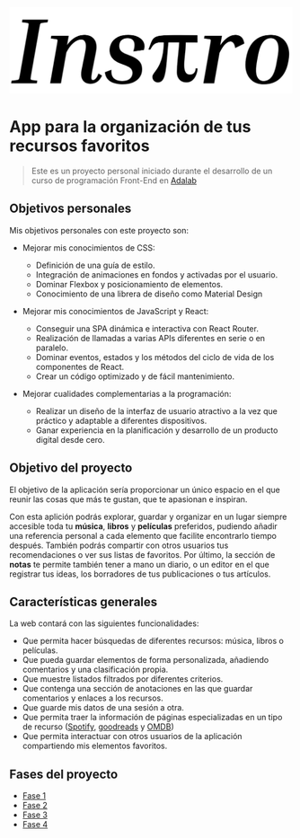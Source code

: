 ![Logo Inpiro](logoInspiro.png)

# App para la organización de tus recursos favoritos

> Este es un proyecto personal iniciado durante el desarrollo de un curso de programación Front-End en [Adalab](https://adalab.es/)

## Objetivos personales

Mis objetivos personales con este proyecto son:

- Mejorar mis conocimientos de CSS:

  - Definición de una guía de estilo.
  - Integración de animaciones en fondos y activadas por el usuario.
  - Dominar Flexbox y posicionamiento de elementos.
  - Conocimiento de una librera de diseño como Material Design

- Mejorar mis conocimientos de JavaScript y React:

  - Conseguir una SPA dinámica e interactiva con React Router.
  - Realización de llamadas a varias APIs diferentes en serie o en paralelo.
  - Dominar eventos, estados y los métodos del ciclo de vida de los componentes de React.
  - Crear un código optimizado y de fácil mantenimiento.

- Mejorar cualidades complementarias a la programación:
  - Realizar un diseño de la interfaz de usuario atractivo a la vez que práctico y adaptable a diferentes dispositivos.
  - Ganar experiencia en la planificación y desarrollo de un producto digital desde cero.

## Objetivo del proyecto

El objetivo de la aplicación sería proporcionar un único espacio en el que reunir las cosas que más te gustan, que te apasionan e inspiran.

Con esta aplición podrás explorar, guardar y organizar en un lugar siempre accesible toda tu **música**, **libros** y **películas** preferidos, pudiendo añadir una referencia personal a cada elemento que facilite encontrarlo tiempo después. También podrás compartir con otros usuarios tus recomendaciones o ver sus listas de favoritos. Por último, la sección de **notas** te permite también tener a mano un diario, o un editor en el que registrar tus ideas, los borradores de tus publicaciones o tus artículos.

## Características generales

La web contará con las siguientes funcionalidades:

- Que permita hacer búsquedas de diferentes recursos: música, libros o películas.
- Que pueda guardar elementos de forma personalizada, añadiendo comentarios y una clasificación propia.
- Que muestre listados filtrados por diferentes criterios.
- Que contenga una sección de anotaciones en las que guardar comentarios y enlaces a los recursos.
- Que guarde mis datos de una sesión a otra.
- Que permita traer la información de páginas especializadas en un tipo de recurso ([Spotify](https://developer.spotify.com/), [goodreads](https://www.goodreads.com/api/) y [OMDB](https://omdbapi.com/))
- Que permita interactuar con otros usuarios de la aplicación compartiendo mis elementos favoritos.

## Fases del proyecto

- [Fase 1](./FASE-1.md)
- [Fase 2](./FASE-2.md)
- [Fase 3](./FASE-3.md)
- [Fase 4](./FASE-4.md)
